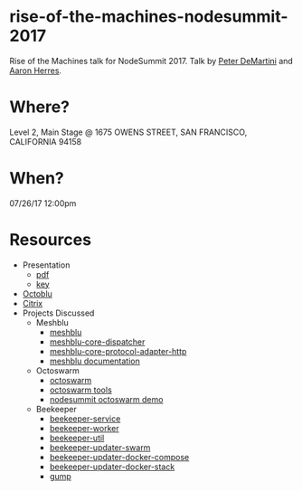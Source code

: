 # rise-of-the-machines-nodesummit-2017

Rise of the Machines talk for NodeSummit 2017. Talk by [Peter DeMartini](https://github.com/peterdemartini) and [Aaron Herres](https://github.com/redaphid).

# Where?

Level 2, Main Stage @ 1675 OWENS STREET, SAN FRANCISCO, CALIFORNIA 94158

# When?

07/26/17 12:00pm

# Resources

* Presentation
  - [pdf](/rise-of-the-machines.pdf)
  - [key](/rise-of-the-machines.key)
* [Octoblu](https://www.octoblu.com/)
* [Citrix](https://www.citrix.com/)
* Projects Discussed
  - Meshblu
    - [meshblu](https://github.com/octoblu/meshblu)
    - [meshblu-core-dispatcher](https://github.com/octoblu/meshblu-core-dispatcher)
    - [meshblu-core-protocol-adapter-http](https://github.com/octoblu/meshblu-core-protocol-adapter-http)
    - [meshblu documentation](https://developer.octoblu.com/v1.0/docs/meshblu)
  - Octoswarm
    - [octoswarm](https://github.com/octoblu/octoswarm)
    - [octoswarm tools](https://github.com/octoblu/ops-tools-octoswarm)
    - [nodesummit octoswarm demo](https://github.com/peterdemartini/octoswarm-stacks)
  - Beekeeper
    - [beekeeper-service](https://github.com/octoblu/beekeeper-service)
    - [beekeeper-worker](https://github.com/octoblu/beekeeper-worker)
    - [beekeeper-util](https://github.com/octoblu/beekeeper-util)
    - [beekeeper-updater-swarm](https://github.com/octoblu/beekeeper-updater-swarm)
    - [beekeeper-updater-docker-compose](https://github.com/octoblu/beekeeper-updater-docker-compose)
    - [beekeeper-updater-docker-stack](https://github.com/octoblu/beekeeper-updater-docker-stack)
    - [gump](https://github.com/octoblu/unix-dev-tools-gump)

